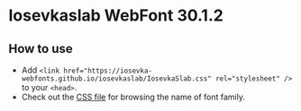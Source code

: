 # Iosevkaslab WebFont 30.1.2

## How to use

- Add `<link href="https://iosevka-webfonts.github.io/iosevkaslab/IosevkaSlab.css" rel="stylesheet" />` to your `<head>`.
- Check out the [CSS file](./IosevkaSlab.css) for browsing the name of font family.
